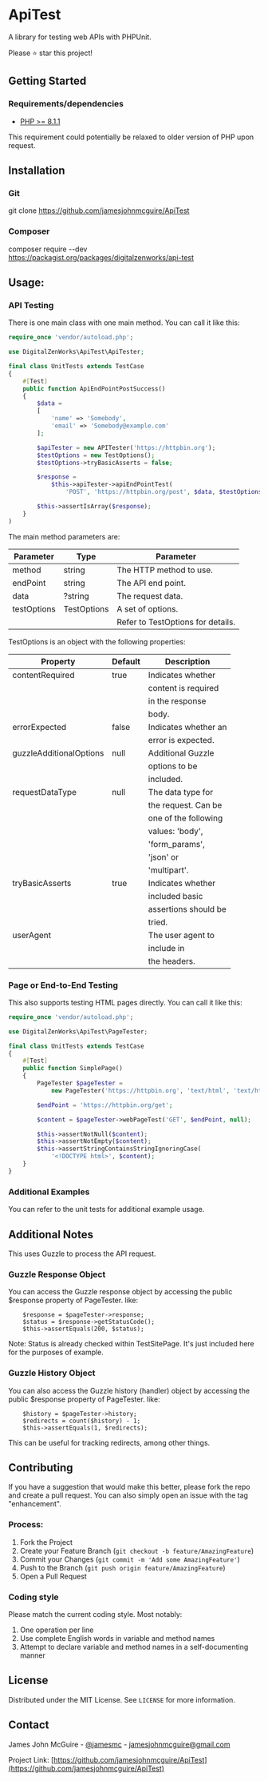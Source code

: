 # ApiTest
A library for testing web APIs with PHPUnit.

Please :star: star this project!

## Getting Started

### Requirements/dependencies

* [PHP >= 8.1.1](http://php.net/)

This requirement could potentially be relaxed to older version of PHP upon request.


## Installation
### Git
git clone https://github.com/jamesjohnmcguire/ApiTest

### Composer
composer require --dev https://packagist.org/packages/digitalzenworks/api-test

## Usage:

### API Testing

There is one main class with one main method.  You can call it like this:

```php
require_once 'vendor/autoload.php';

use DigitalZenWorks\ApiTest\ApiTester;

final class UnitTests extends TestCase
{
    #[Test]
    public function ApiEndPointPostSuccess()
    {
        $data =
        [
            'name' => 'Somebody',
            'email' => 'Somebody@example.com'
        ];

        $apiTester = new APITester('https://httpbin.org');
        $testOptions = new TestOptions();
        $testOptions->tryBasicAsserts = false;

        $response =
            $this->apiTester->apiEndPointTest(
                'POST', 'https://httpbin.org/post', $data, $testOptions);

        $this->assertIsArray($response);
    }
)
```

The main method parameters are:

| Parameter   | Type        | Parameter                                       |
| ----------- | ----------- | ----------------------------------------------- |
| method      | string      | The HTTP method to use.                         |
| endPoint    | string      | The API end point.                              |
| data        | ?string     | The request data.                               |
| testOptions | TestOptions | A set of options.                               |
|             |             | Refer to TestOptions for details.               |

TestOptions is an object with the following properties:

| Property                | Default                    | Description          |
| ----------------------- | -------------------------- | -------------------- |
| contentRequired         | true                       | Indicates whether    |
|                         |                            | content is required  |
|                         |                            | in the response      |
|                         |                            | body.                |
| errorExpected           | false                      | Indicates whether an |
|                         |                            | error is expected.   |
| guzzleAdditionalOptions | null                       | Additional Guzzle    |
|                         |                            | options to be        |
|                         |                            | included.            |
| requestDataType         | null                       | The data type for    |
|                         |                            | the request.  Can be |
|                         |                            | one of the following |
|                         |                            | values: 'body',      |
|                         |                            | 'form_params',       |
|                         |                            | 'json' or            |
|                         |                            | 'multipart'.         |
| tryBasicAsserts         | true                       | Indicates whether    |
|                         |                            | included basic       |
|                         |                            | assertions should be |
|                         |                            | tried.               |
| userAgent               | <recent Chrome user agent> | The user agent to    |
|                         |                            | include in           |
|                         |                            | the headers.         |

### Page or End-to-End Testing

This also supports testing HTML pages directly.  You can call it like this:

```php
require_once 'vendor/autoload.php';

use DigitalZenWorks\ApiTest\PageTester;

final class UnitTests extends TestCase
{
    #[Test]
    public function SimplePage()
    {
        PageTester $pageTester =
            new PageTester('https://httpbin.org', 'text/html', 'text/html');

        $endPoint = 'https://httpbin.org/get';

        $content = $pageTester->webPageTest('GET', $endPoint, null);

        $this->assertNotNull($content);
        $this->assertNotEmpty($content);
        $this->assertStringContainsStringIgnoringCase(
            '<!DOCTYPE html>', $content);
    }
}
```
### Additional Examples

You can refer to the unit tests for additional example usage.


## Additional Notes
This uses Guzzle to process the API request.

### Guzzle Response Object

You can access the Guzzle response object by accessing the public $response property of PageTester. like:

```
    $response = $pageTester->response;
    $status = $response->getStatusCode();
    $this->assertEquals(200, $status);
```

Note: Status is already checked within TestSitePage. It's just included here for the purposes of example.

### Guzzle History Object

You can also access the Guzzle history (handler) object by accessing the public $response property of PageTester. like:

```
    $history = $pageTester->history;
    $redirects = count($history) - 1;
    $this->assertEquals(1, $redirects);
```

This can be useful for tracking redirects, among other things.

## Contributing

If you have a suggestion that would make this better, please fork the repo and create a pull request. You can also simply open an issue with the tag "enhancement".

### Process:

1. Fork the Project
2. Create your Feature Branch (`git checkout -b feature/AmazingFeature`)
3. Commit your Changes (`git commit -m 'Add some AmazingFeature'`)
4. Push to the Branch (`git push origin feature/AmazingFeature`)
5. Open a Pull Request

### Coding style
Please match the current coding style.  Most notably:  
1. One operation per line
2. Use complete English words in variable and method names
3. Attempt to declare variable and method names in a self-documenting manner


## License

Distributed under the MIT License. See `LICENSE` for more information.

## Contact

James John McGuire - [@jamesmc](https://twitter.com/jamesmc) - jamesjohnmcguire@gmail.com

Project Link: [https://github.com/jamesjohnmcguire/ApiTest](https://github.com/jamesjohnmcguire/ApiTest)
